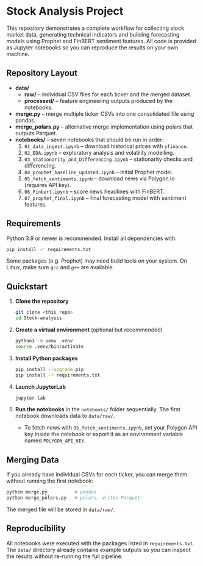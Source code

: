 # Stock Analysis Project

This repository demonstrates a complete workflow for collecting stock market data, generating technical indicators and building forecasting models using Prophet and FinBERT sentiment features. All code is provided as Jupyter notebooks so you can reproduce the results on your own machine.

## Repository Layout

- **data/**
  - **raw/** – individual CSV files for each ticker and the merged dataset.
  - **processed/** – feature engineering outputs produced by the notebooks.
- **merge.py** – merge multiple ticker CSVs into one consolidated file using pandas.
- **merge_polars.py** – alternative merge implementation using polars that outputs Parquet.
- **notebooks/** – seven notebooks that should be run in order:
  1. `01_data_ingest.ipynb` – download historical prices with `yfinance`.
  2. `02_EDA.ipynb` – exploratory analysis and volatility modelling.
  3. `03_Stationarity_and_Differencing.ipynb` – stationarity checks and differencing.
  4. `04_prophet_baseline_updated.ipynb` – initial Prophet model.
  5. `05_fetch_sentiments.ipynb` – download news via Polygon.io (requires API key).
  6. `06_Finbert.ipynb` – score news headlines with FinBERT.
  7. `07_prophet_final.ipynb` – final forecasting model with sentiment features.

## Requirements

Python 3.9 or newer is recommended. Install all dependencies with:

```bash
pip install -r requirements.txt
```

Some packages (e.g. Prophet) may need build tools on your system. On Linux, make sure `gcc` and `g++` are available.

## Quickstart

1. **Clone the repository**

   ```bash
   git clone <this repo>
   cd Stock-analysis
   ```
2. **Create a virtual environment** (optional but recommended)

   ```bash
   python3 -m venv .venv
   source .venv/bin/activate
   ```
3. **Install Python packages**

   ```bash
   pip install --upgrade pip
   pip install -r requirements.txt
   ```
4. **Launch JupyterLab**

   ```bash
   jupyter lab
   ```
5. **Run the notebooks** in the `notebooks/` folder sequentially. The first notebook downloads data to `data/raw/`.

   - To fetch news with `05_fetch_sentiments.ipynb`, set your Polygon API key inside the notebook or export it as an environment variable named `POLYGON_API_KEY`.

## Merging Data

If you already have individual CSVs for each ticker, you can merge them without running the first notebook:

```bash
python merge.py          # pandas
python merge_polars.py   # polars, writes Parquet
```

The merged file will be stored in `data/raw/`.

## Reproducibility

All notebooks were executed with the packages listed in `requirements.txt`. The `data/` directory already contains example outputs so you can inspect the results without re-running the full pipeline.
